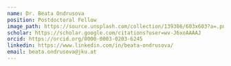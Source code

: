 ```yaml
---
name: Dr. Beata Ondrusova
position: Postdoctoral Fellow
image_path: https://source.unsplash.com/collection/139386/603x603?a=.png
scholar: https://scholar.google.com/citations?user=wv-J6xoAAAAJ
orcid: https://orcid.org/0000-0003-0203-6245
linkedin: https://www.linkedin.com/in/beata-ondrusova/
email: beata.ondrusova@jku.at
---
```

